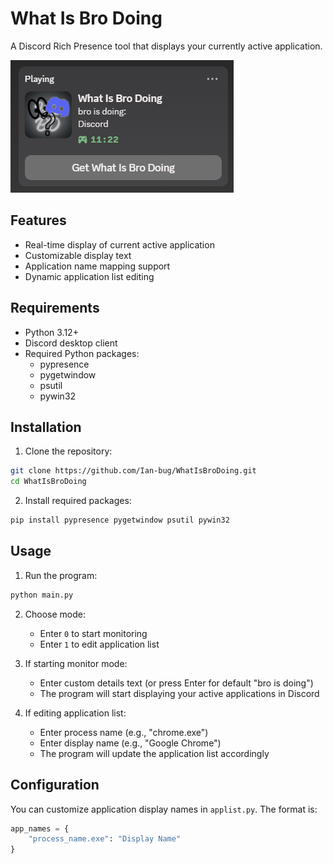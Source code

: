 # What Is Bro Doing

A Discord Rich Presence tool that displays your currently active application.

![Discord Rich Presence Preview](preview.png)

## Features

- Real-time display of current active application
- Customizable display text
- Application name mapping support
- Dynamic application list editing

## Requirements

- Python 3.12+
- Discord desktop client
- Required Python packages:
  - pypresence
  - pygetwindow
  - psutil
  - pywin32

## Installation

1. Clone the repository:
```bash
git clone https://github.com/Ian-bug/WhatIsBroDoing.git
cd WhatIsBroDoing
```

2. Install required packages:
```bash
pip install pypresence pygetwindow psutil pywin32
```

## Usage

1. Run the program:
```bash
python main.py
```

2. Choose mode:
   - Enter `0` to start monitoring
   - Enter `1` to edit application list

3. If starting monitor mode:
   - Enter custom details text (or press Enter for default "bro is doing")
   - The program will start displaying your active applications in Discord

4. If editing application list:
   - Enter process name (e.g., "chrome.exe")
   - Enter display name (e.g., "Google Chrome")
   - The program will update the application list accordingly

## Configuration

You can customize application display names in `applist.py`. The format is:
```python
app_names = {
    "process_name.exe": "Display Name"
}
```